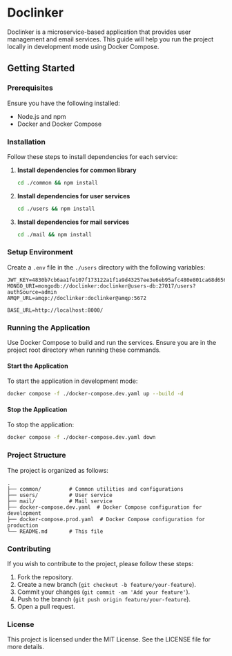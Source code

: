 # Doclinker

Doclinker is a microservice-based application that provides user management and email services. This guide will help you run the project locally in development mode using Docker Compose.

## Getting Started

### Prerequisites

Ensure you have the following installed:

- Node.js and npm
- Docker and Docker Compose

### Installation

Follow these steps to install dependencies for each service:

1. **Install dependencies for common library**

   ```bash
   cd ./common && npm install
   ```

2. **Install dependencies for user services**

   ```bash
   cd ./users && npm install
   ```

3. **Install dependencies for mail services**
   ```bash
   cd ./mail && npm install
   ```

### Setup Environment

Create a `.env` file in the `./users` directory with the following variables:

```env
JWT_KEY=4830b7cb6aa1fe107f173122a1f1a9d43257ee3e6eb95afc480e801ca68d6562
MONGO_URI=mongodb://doclinker:doclinker@users-db:27017/users?authSource=admin
AMQP_URL=amqp://doclinker:doclinker@amqp:5672

BASE_URL=http://localhost:8000/
```

### Running the Application

Use Docker Compose to build and run the services. Ensure you are in the project root directory when running these commands.

#### Start the Application

To start the application in development mode:

```bash
docker compose -f ./docker-compose.dev.yaml up --build -d
```

#### Stop the Application

To stop the application:

```bash
docker compose -f ./docker-compose.dev.yaml down
```

### Project Structure

The project is organized as follows:

```
.
├── common/         # Common utilities and configurations
├── users/          # User service
├── mail/           # Mail service
├── docker-compose.dev.yaml  # Docker Compose configuration for development
├── docker-compose.prod.yaml  # Docker Compose configuration for production
└── README.md       # This file
```

### Contributing

If you wish to contribute to the project, please follow these steps:

1. Fork the repository.
2. Create a new branch (`git checkout -b feature/your-feature`).
3. Commit your changes (`git commit -am 'Add your feature'`).
4. Push to the branch (`git push origin feature/your-feature`).
5. Open a pull request.

### License

This project is licensed under the MIT License. See the LICENSE file for more details.
